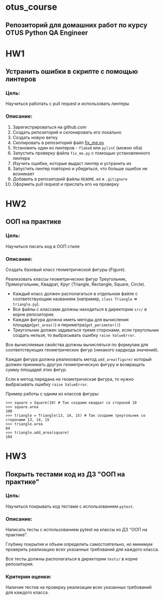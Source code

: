 # otus_course
Репозиторий для домашних работ по курсу OTUS Python QA Engineer
---------------------------------------------------------
# HW1
## Устранить ошибки в скрипте с помощью линтеров

### Цель:

Научиться работать с pull request и использовать линтеры

### Описание:

1. Зарегистрироваться на github.com
2. Создать репозиторий и склонировать его локально
3. Создать новую ветку
4. Скопировать в репозиторий файл [fix_me.py](fix_me.py)
5. Установить один из линтеров - `flake8` или `pylint` (можно оба)
6. Запустить проверку файла `fix_me.py` с помощью установленного линтера
7. Изучить ошибки, которые выдаст линтер и устранить их
8. Запустить линтер повторно и убедиться, что больше ошибок не возникает
9. Добавить в репозиторий файлы `README.md` и `.gitignore`
10. Оформить pull request и прислать его на проверку



# HW2
## ООП на практике

### Цель:

Научиться писать код в ООП стиле

### Описание:

Создать базовый класс геометрической фигуры (Figure). 

Реализовать классы геометрических фигур Треугольник, Прямоугольник, Квадрат, Круг (Triangle, Rectangle, Square, Circle).
- Каждый класс должен располагаться в отдельном файле с соответствующим названием (например, `class Triangle` => `triangle.py`).
- Все файлы с классами должны находиться в директории `src/` в корне репозитория.
- Каждая фигура должна иметь методы для вычисления площади(`get_area()`) и периметра(`get_perimeter()`)
- Треугольник должен задаваться тремя сторонами, если треугольник создать нельзя, то выбрасывать ошибку `raise ValueError`.

Все вычисляемые свойства должны вычисляться по формулам для соответствующих геометрических фигур (никакого хардкода значений).

Каждая фигура должна реализовать метод `add_area(figure)` который должен принимать другую геометрическую фигуру и возвращать сумму площадей этих фигур.

Если в метод передана не геометрическая фигура, то нужно выбрасывать ошибку `raise ValueError`.

Пример работы с одним из классов фигуры:

```shell
>>> square = Square(10) # Так создаем квадрат со стороной 10
>>> square.area
100
>>> triangle = Triangle(13, 14, 15) # Так создаем треугольник со сторонами 13, 14, 15
>>> triangle.area
84
>>> triangle.add_area(square)
184
```

# HW3
## Покрыть тестами код из ДЗ "ООП на практике"

### Цель:

Научиться покрывать код тестами с использованием `pytest`.

### Описание:

Написать тесты с использованием pytest на классы из ДЗ "ООП на практике".

Глубину покрытия и объем определить самостоятельно, но минимум проверить реализацию всех указанных требований для каждого класса.
 
Все тесты должны располагаться в директории `tests/` в корне репозитория.

### Критерии оценки:

Наличие тестов на проверку реализации всех указанных требований для каждого класса.
